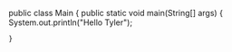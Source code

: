 public class Main {
    public static void main(String[] args) {
        System.out.println("Hello Tyler");
     

    }
    
